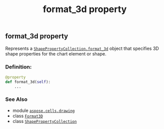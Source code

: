 ﻿---
title: format_3d property
second_title: Aspose.Cells for Python via .NET API References
description: 
type: docs
weight: 90
url: /aspose.cells.drawing/shapepropertycollection/format_3d/
is_root: false
---

## format_3d property


Represents a [`ShapePropertyCollection.format_3d`](/cells/python-net/aspose.cells.drawing/shapepropertycollection#format_3d) object that specifies 3D shape properties for the chart element or shape.
### Definition:
```python
@property
def format_3d(self):
    ...
```

### See Also
* module [`aspose.cells.drawing`](../../)
* class [`Format3D`](/cells/python-net/aspose.cells.drawing/format3d)
* class [`ShapePropertyCollection`](/cells/python-net/aspose.cells.drawing/shapepropertycollection)
